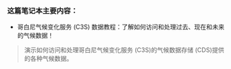 ### 这篇笔记本主要内容：
- 哥白尼气候变化服务 (C3S) 数据教程：了解如何访问和处理过去、现在和未来的气候数据！
> 演示如何访问和处理哥白尼气候变化服务 (C3S)的气候数据存储 (CDS)提供的各种气候数据。